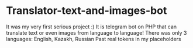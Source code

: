 # Translator-text-and-images-bot

It was my very first serious project :)
It is telegram bot on PHP that can translate text or even images from language to language!
There was only 3 languages: English, Kazakh, Russian
Past real tokens in my placeholders
